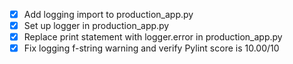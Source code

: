 - [x] Add logging import to production_app.py
- [x] Set up logger in production_app.py
- [x] Replace print statement with logger.error in production_app.py
- [x] Fix logging f-string warning and verify Pylint score is 10.00/10
